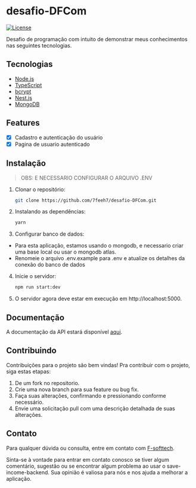 # desafio-DFCom
[![License](https://img.shields.io/badge/License-MIT-blue.svg)](https://opensource.org/licenses/MIT)

Desafio de programação com intuito de demonstrar meus conhecimentos nas seguintes tecnologias.

## Tecnologias

- [Node.js](https://nodejs.org/en/)
- [TypeScript](https://www.typescriptlang.org/)
- [bcrypt](https://www.npmjs.com/package/bcrypt)
- [Nest.js](https://nestjs.com/)
- [MongoDB](https://www.mongodb.com/)

## Features

- [x] Cadastro e autenticação do usuário
- [x] Pagina de usuario autenticado

## Instalação

> OBS: E NECESSARIO CONFIGURAR O ARQUIVO .ENV

1. Clonar o repositório:

    ```bash
    git clone https://github.com/7feeh7/desafio-DFCom.git
    ```

2. Instalando as dependências:
    
    ```bash
    yarn
    ```

3. Configurar banco de dados:

- Para esta aplicação, estamos usando o mongodb, e necessario criar uma base local ou usar o mongodb atlas.
- Renomeie o arquivo .env.example para .env e atualize os detalhes da conexão do banco de dados

4. Inicie o servidor:
    
    ```bash
    npm run start:dev
    ```
5. O servidor agora deve estar em execução em http://localhost:5000.

## Documentação

A documentação da API estará disponível [aqui]().

## Contribuindo

Contribuições para o projeto são bem vindas! Pra contribuir com o projeto, siga estas etapas:


1. De um fork no repositorio.
2. Crie uma nova branch para sua feature ou bug fix.
3. Faça suas alterações, confirmando e pressionando conforme necessário.
4. Envie uma solicitação pull com uma descrição detalhada de suas alterações.


## Contato

Para qualquer dúvida ou consulta, entre em contato com [F-softtech](mailto:felipe.pires.soaresti@gmail.com).

Sinta-se à vontade para entrar em contato conosco se tiver algum comentário, sugestão ou se encontrar algum problema ao usar o save-income-backend. Sua opinião é valiosa para nós e nos ajuda a melhorar a aplicação.



